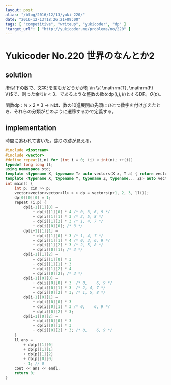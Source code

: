 ```yaml
---
layout: post
alias: "/blog/2016/12/13/yuki-220/"
date: "2016-12-13T18:26:21+09:00"
tags: [ "competitive", "writeup", "yukicoder", "dp" ]
"target_url": [ "http://yukicoder.me/problems/no/220" ]
---
```


# Yukicoder No.220 世界のなんとか2

## solution

$i$桁以下の数で、文字`3`を含むかどうかが$j \in \\{ \mathrm{T}, \mathrm{F} \\}$で、割った余り$k \lt 3$、であるような整数の数を$\mathrm{dp}(i,j,k)$とするDP。$O(p)$。

関数$\mathrm{dp} : \mathbb{N} \times 2 \times 3 \to \mathbb{N}$は、数の$10$進展開の先頭にひとつ数字を付け加えたとき、それらの分類がどのように遷移するかで定義する。

## implementation

時間に追われて書いた。焦りの跡が見える。

``` c++
#include <iostream>
#include <vector>
#define repeat(i,n) for (int i = 0; (i) < int(n); ++(i))
typedef long long ll;
using namespace std;
template <typename X, typename T> auto vectors(X x, T a) { return vector<T>(x, a); }
template <typename X, typename Y, typename Z, typename... Zs> auto vectors(X x, Y y, Z z, Zs... zs) { auto cont = vectors(y, z, zs...); return vector<decltype(cont)>(x, cont); }
int main() {
    int p; cin >> p;
    vector<vector<vector<ll> > > dp = vectors(p+1, 2, 3, ll());
    dp[0][0][0] = 1;
    repeat (i,p) {
        dp[i+1][1][0] =
            + dp[i][1][0] * 4 /* 0, 3, 6, 9 */
            + dp[i][1][1] * 3 /* 2, 5, 8 */
            + dp[i][1][2] * 3 /* 1, 4, 7 */
            + dp[i][0][0]; /* 3 */
        dp[i+1][1][1] =
            + dp[i][1][0] * 3 /* 1, 4, 7 */
            + dp[i][1][1] * 4 /* 0, 3, 6, 9 */
            + dp[i][1][2] * 3 /* 2, 5, 8 */
            + dp[i][0][1]; /* 3 */
        dp[i+1][1][2] =
            + dp[i][1][0] * 3
            + dp[i][1][1] * 3
            + dp[i][1][2] * 4
            + dp[i][0][2]; /* 3 */
        dp[i+1][0][0] =
            + dp[i][0][0] * 3  /* 0,    6, 9 */
            + dp[i][0][1] * 3  /* 2, 4, 7 */
            + dp[i][0][2] * 3; /* 1, 5, 8 */
        dp[i+1][0][1] =
            + dp[i][0][0] * 3
            + dp[i][0][1] * 3 /* 0,    6, 9 */
            + dp[i][0][2] * 3;
        dp[i+1][0][2] =
            + dp[i][0][0] * 3
            + dp[i][0][1] * 3
            + dp[i][0][2] * 3; /* 0,    6, 9 */
    }
    ll ans =
        + dp[p][1][0]
        + dp[p][1][1]
        + dp[p][1][2]
        + dp[p][0][0]
        - 1; // 0
    cout << ans << endl;
    return 0;
}
```
